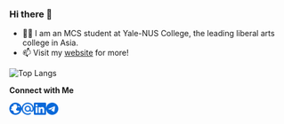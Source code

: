 ### Hi there 👋

- 👨‍💻 I am an MCS student at Yale-NUS College, the leading liberal arts college in Asia. 
- 📫 Visit my [website](https://taoo0316.github.io/) for more!

 ![Top Langs](https://github-readme-stats.vercel.app/api/top-langs/?username=myusername&hide=jupyternotebook,javascript,css,scss,html&theme=tokyonight)

**Connect with Me**

[<img align="left" alt="Website" width="22px" src="./globe.svg" />](https://taoo0316.github.io/ "Portfolio")
[<img align="left" alt="Email" width="22px" src="./email.svg" />](mailto:zhu.wentao@u.yale-nus.edu.sg "E-mail")
[<img align="left" alt="LinkedIn" width="22px" src="./linkedin.svg" />](https://www.linkedin.com/in/zhu-wentao "LinkedIn")
[<img align="left" alt="Telegram" width="22px" src="./telegram.svg" />](https://t.me/taoo0316 "Telegram")
